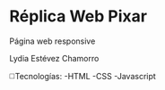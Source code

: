 # Réplica Web Pixar
 
 Página web responsive
 
 Lydia Estévez Chamorro
 
  :white_medium_square:Tecnologías:
  -HTML
  -CSS
  -Javascript
